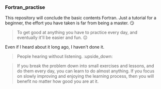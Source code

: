 ### Fortran_practise

This repository will conclude the basic contents Fortran. Just a tutorial for a beginner, the effort you have taken is far from being a master. :smirk:

> To get good at anything you have to practice every day, and eventually it'll be easier and fun. :neutral_face:

Even if I heard about it long ago, I haven't done it. 

> People hearing without listening.  :upside_down:

> If you break the problem down into small exercises and lessons, and do them every day, you can learn to do almost anything. If you focus on slowly improving and enjoying the learning process, then you will benefit no matter how good you are at it.
